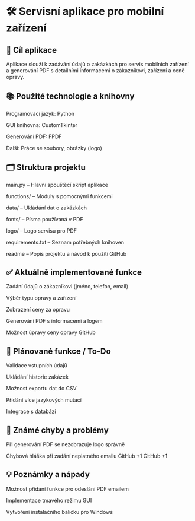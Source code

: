 # 🛠️ Servisní aplikace pro mobilní zařízení
## 🎯 Cíl aplikace
Aplikace slouží k zadávání údajů o zakázkách pro servis mobilních zařízení a generování PDF s detailními informacemi o zákazníkovi, zařízení a ceně opravy.​

## 📚 Použité technologie a knihovny
Programovací jazyk: Python

GUI knihovna: CustomTkinter

Generování PDF: FPDF

Další: Práce se soubory, obrázky (logo)

## 🗂️ Struktura projektu
main.py – Hlavní spouštěcí skript aplikace

functions/ – Moduly s pomocnými funkcemi

data/ – Ukládání dat o zakázkách

fonts/ – Písma používaná v PDF

logo/ – Logo servisu pro PDF

requirements.txt – Seznam potřebných knihoven

readme – Popis projektu a návod k použití​
GitHub

## ✅ Aktuálně implementované funkce
 Zadání údajů o zákazníkovi (jméno, telefon, email)

 Výběr typu opravy a zařízení

 Zobrazení ceny za opravu

 Generování PDF s informacemi a logem

 Možnost úpravy ceny opravy​
GitHub

## 📝 Plánované funkce / To-Do
 Validace vstupních údajů

 Ukládání historie zakázek

 Možnost exportu dat do CSV

 Přidání více jazykových mutací

 Integrace s databází​

## 🐞 Známé chyby a problémy
Při generování PDF se nezobrazuje logo správně

Chybová hláška při zadání neplatného emailu​
GitHub
+1
GitHub
+1

## 💡 Poznámky a nápady
Možnost přidání funkce pro odeslání PDF emailem

Implementace tmavého režimu GUI

Vytvoření instalačního balíčku pro Windows